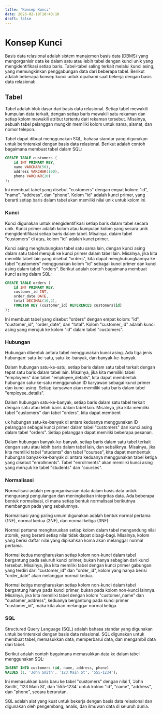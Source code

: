 ```yaml
---
title: 'Konsep Kunci'
date: 2025-02-18T18:40:10
draft: false
---
```


# Konsep Kunci

Basis data relasional adalah sistem manajemen basis data (DBMS) yang mengorganisir data ke dalam satu atau lebih tabel dengan kunci unik yang mengidentifikasi setiap baris. Tabel-tabel saling terkait melalui kunci asing, yang memungkinkan penggabungan data dari beberapa tabel. Berikut adalah beberapa konsep kunci untuk dipahami saat bekerja dengan basis data relasional:

## **Tabel**

Tabel adalah blok dasar dari basis data relasional. Setiap tabel mewakili kumpulan data terkait, dengan setiap baris mewakili satu rekaman dan setiap kolom mewakili atribut tertentu dari rekaman tersebut. Misalnya, sebuah tabel pelanggan mungkin memiliki kolom untuk nama, alamat, dan nomor telepon.

Tabel dapat dibuat menggunakan SQL, bahasa standar yang digunakan untuk berinteraksi dengan basis data relasional. Berikut adalah contoh bagaimana membuat tabel dalam SQL:

```sql
CREATE TABLE customers (
	id INT PRIMARY KEY,
	name VARCHAR(50),
	address VARCHAR(100),
	phone VARCHAR(20)
);
```

Ini membuat tabel yang disebut "customers" dengan empat kolom: "id", "name", "address", dan "phone". Kolom "id" adalah kunci primer, yang berarti setiap baris dalam tabel akan memiliki nilai unik untuk kolom ini.

### **Kunci**

Kunci digunakan untuk mengidentifikasi setiap baris dalam tabel secara unik. Kunci primer adalah kolom atau kumpulan kolom yang secara unik mengidentifikasi setiap baris dalam tabel. Misalnya, dalam tabel "customers" di atas, kolom "id" adalah kunci primer.

Kunci asing menghubungkan tabel satu sama lain, dengan kunci asing dalam satu tabel merujuk ke kunci primer dalam tabel lain. Misalnya, jika kita memiliki tabel lain yang disebut "orders", kita dapat menghubungkannya ke tabel "customers" menggunakan kolom "id" sebagai kunci primer dan kunci asing dalam tabel "orders". Berikut adalah contoh bagaimana membuat kunci asing dalam SQL:

```sql
CREATE TABLE orders (
	id INT PRIMARY KEY,
	customer_id INT,
	order_date DATE,
	total DECIMAL(10,2),
	FOREIGN KEY (customer_id) REFERENCES customers(id)
);
```

Ini membuat tabel yang disebut "orders" dengan empat kolom: "id", "customer_id", "order_date", dan "total". Kolom "customer_id" adalah kunci asing yang merujuk ke kolom "id" dalam tabel "customers".

### **Hubungan**

Hubungan dibentuk antara tabel menggunakan kunci asing. Ada tiga jenis hubungan: satu-ke-satu, satu-ke-banyak, dan banyak-ke-banyak.

Dalam hubungan satu-ke-satu, setiap baris dalam satu tabel terkait dengan tepat satu baris dalam tabel lain. Misalnya, jika kita memiliki tabel "employees" dan tabel "employee_details", kita dapat membentuk hubungan satu-ke-satu menggunakan ID karyawan sebagai kunci primer dan kunci asing. Setiap karyawan akan memiliki satu baris dalam tabel "employee_details".

Dalam hubungan satu-ke-banyak, setiap baris dalam satu tabel terkait dengan satu atau lebih baris dalam tabel lain. Misalnya, jika kita memiliki tabel "customers" dan tabel "orders", kita dapat membent

uk hubungan satu-ke-banyak di antara keduanya menggunakan ID pelanggan sebagai kunci primer dalam tabel "customers" dan kunci asing dalam tabel "orders". Setiap pelanggan dapat memiliki beberapa pesanan.

Dalam hubungan banyak-ke-banyak, setiap baris dalam satu tabel terkait dengan satu atau lebih baris dalam tabel lain, dan sebaliknya. Misalnya, jika kita memiliki tabel "students" dan tabel "courses", kita dapat membentuk hubungan banyak-ke-banyak di antara keduanya menggunakan tabel ketiga yang disebut "enrollments". Tabel "enrollments" akan memiliki kunci asing yang merujuk ke tabel "students" dan "courses".

### **Normalisasi**

Normalisasi adalah pengorganisasian data dalam basis data untuk mengurangi pengulangan dan meningkatkan integritas data. Ada beberapa bentuk normalisasi, di mana setiap bentuk normalisasi berikutnya membangun pada yang sebelumnya.

Normalisasi yang paling umum digunakan adalah bentuk normal pertama (1NF), normal kedua (2NF), dan normal ketiga (3NF).

Normal pertama mengharuskan setiap kolom dalam tabel mengandung nilai atomik, yang berarti setiap nilai tidak dapat dibagi-bagi. Misalnya, kolom yang berisi daftar nilai yang dipisahkan koma akan melanggar normal pertama.

Normal kedua mengharuskan setiap kolom non-kunci dalam tabel bergantung pada seluruh kunci primer, bukan hanya sebagian dari kunci tersebut. Misalnya, jika kita memiliki tabel dengan kunci primer gabungan yang terdiri dari "customer_id" dan "order_id", kolom yang hanya berisi "order_date" akan melanggar normal kedua.

Normal ketiga mengharuskan setiap kolom non-kunci dalam tabel bergantung hanya pada kunci primer, bukan pada kolom non-kunci lainnya. Misalnya, jika kita memiliki tabel dengan kolom "customer_name" dan "customer_address", keduanya bergantung pada kunci primer "customer_id", maka kita akan melanggar normal ketiga.

### **SQL**

Structured Query Language (SQL) adalah bahasa standar yang digunakan untuk berinteraksi dengan basis data relasional. SQL digunakan untuk membuat tabel, memasukkan data, memperbarui data, dan mengambil data dari tabel.

Berikut adalah contoh bagaimana memasukkan data ke dalam tabel menggunakan SQL:

```sql
INSERT INTO customers (id, name, address, phone)
VALUES (1, 'John Smith', '123 Main St', '555-1234');
```

Ini memasukkan baris baru ke tabel "customers" dengan nilai 1, 'John Smith', '123 Main St', dan '555-1234' untuk kolom "id", "name", "address", dan "phone", secara berurutan.

SQL adalah alat yang kuat untuk bekerja dengan basis data relasional dan digunakan oleh pengembang, analis, dan ilmuwan data di seluruh dunia.
